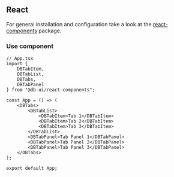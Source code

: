 ## React

For general installation and configuration take a look at
the [react-components](https://www.npmjs.com/package/@db-ui/react-components) package.

### Use component

```tsx App.tsx
// App.tsx
import {
	DBTabItem,
	DBTabList,
	DBTabs,
	DBTabPanel
} from "@db-ui/react-components";

const App = () => (
	<DBTabs>
		<DBTabList>
			<DBTabItem>Tab 1</DBTabItem>
			<DBTabItem>Tab 2</DBTabItem>
			<DBTabItem>Tab 3</DBTabItem>
		</DBTabList>
		<DBTabPanel>Tab Panel 1</DBTabPanel>
		<DBTabPanel>Tab Panel 2</DBTabPanel>
		<DBTabPanel>Tab Panel 3</DBTabPanel>
	</DBTabs>
);

export default App;
```
